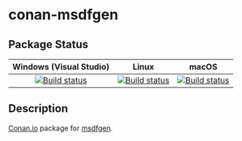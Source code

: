 # conan-msdfgen

## Package Status

| Windows (Visual Studio) | Linux | macOS |
|:-----------------------:|:-----:|:-----:|
|[![Build status](https://github.com/SpaceIm/conan-msdfgen/workflows/.github/workflows/windows.yml/badge.svg?branch=testing%2F1.9.1)](https://github.com/SpaceIm/conan-msdfgen/actions/workflows/windows.yml?query=branch%3Atesting%2F1.9.1)|[![Build status](https://github.com/SpaceIm/conan-msdfgen/workflows/.github/workflows/linux.yml/badge.svg?branch=testing%2F1.9.1)](https://github.com/SpaceIm/conan-msdfgen/actions/workflows/linux.yml?query=branch%3Atesting%2F1.9.1)|[![Build status](https://github.com/SpaceIm/conan-msdfgen/workflows/.github/workflows/macos.yml/badge.svg?branch=testing%2F1.9.1)](https://github.com/SpaceIm/conan-msdfgen/actions/workflows/macos.yml?query=branch%3Atesting%2F1.9.1)|

## Description

[Conan.io](https://conan.io) package for [msdfgen](https://github.com/Chlumsky/msdfgen).
